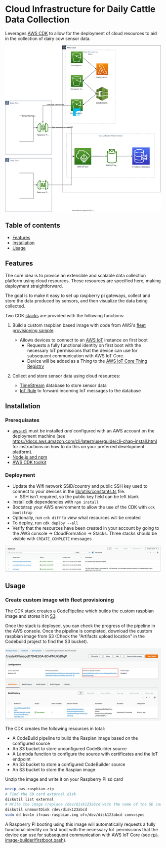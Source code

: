 # Cloud Infrastructure for Daily Cattle Data Collection

Leverages [AWS CDK](https://aws.amazon.com/cdk/) to allow for the deployment of cloud resources to aid in the collection of dairy cow sensor data.

![Architecture Overview](images/DairyCattleArchitecture.svg)

## Table of contents
- [Features](#features)
- [Installation](#installation)
- [Usage](#usage)

## Features

The core idea is to provice an extensible and scalable data collection platform using cloud resources. These resources are specified here, making deployment straightforward.

The goal is to make it easy to set up raspberry pi gateways, collect and store the data produced by sensors, and then visualize the data being collected.

Two CDK [stacks](https://docs.aws.amazon.com/cdk/latest/guide/stacks.html) are provided with the following functions:

1. Build a custom raspbian based image with code from AWS's
[fleet provisioning sample](https://github.com/aws-samples/aws-iot-rpi-fleet-provisioning).
    - Allows devices to connect to an
    [AWS IoT](https://docs.aws.amazon.com/iot/latest/developerguide/what-is-aws-iot.html) instance on first boot
        - Requests a fully functional identity on first boot with the necessary IoT permissions that the device can use for subsequent communication with AWS IoT Core.  
        - Device will be added as a Thing to the [AWS IoT Core Thing Registry](https://docs.aws.amazon.com/iot/latest/developerguide/iot-thing-management.html)

2. Collect and store sensor data using cloud resources:
    - [TimeStream](https://aws.amazon.com/timestream/) database to store sensor data
    - [IoT Rule](https://docs.aws.amazon.com/iot/latest/developerguide/iot-rules.html) to forward incoming IoT messages to the database

## Installation
### Prerequisates
- [aws-cli](https://docs.aws.amazon.com/cli/latest/userguide/cli-chap-install.html) must be installed *and* configured with an AWS account on the deployment machine (see https://docs.aws.amazon.com/cli/latest/userguide/cli-chap-install.html for instructions on how to do this on your preferred development platform).
- [Node.js and npm](https://docs.npmjs.com/downloading-and-installing-node-js-and-npm)
- [AWS CDK toolkit](https://docs.aws.amazon.com/cdk/latest/guide/cli.html)

### Deployment
- Update the Wifi network SSID/country and public SSH key used to connect to your devices in the [lib/utils/constants.ts](lib/utils/constants.ts) file.
    - SSH isn't required, so the public key field can be left blank
- Install cdk dependencies with `npm install`
- Bootstrap your AWS environment to allow the use of the CDK with `cdk bootstrap`
- Optionally, run `cdk diff` to view what resources will be created
- To deploy, run `cdk deploy --all`
- Verify that the resources have been created in your account by going to the AWS console -> CloudFormation -> Stacks. Three stacks should be visible with `CREATE_COMPLETE` messages

![Create Complete in Console](images/StacksCreateComplete.png)

## Usage
### Create custom image with fleet provisioning
The CDK stack creates a [CodePipeline](https://aws.amazon.com/codepipeline/) which builds the custom raspbian image and stores it in [S3](https://aws.amazon.com/s3/).

Once the stack is deployed, you can check the progress of the pipeline in the AWS console. Once the pipeline is completed, download the custom raspbian image from S3 (Check the "Artifacts upload location" in the Codebuild project to find the S3 bucket).

![Artifacts upload location](images/codebuild_artifact_location.png)

The CDK creates the following resources in total:
- A CodeBuild pipeline to build the Raspian image based on the configured source
- An S3 bucket to store unconfigured CodeBuilder source 
- A Lambda function to configure the source with certificates and the IoT endpoint
- An S3 bucket to store a configured CodeBuilder source 
- An S3 bucket to store the Raspian image


Unzip the image and write it on your Raspberry Pi sd card

```sh
unzip aws-raspbian.zip
# Find the SD card external disk
diskutil list external
# Write the image (replace /dev/disk123abcd with the name of the SD card external disk)
diskutil unmountDisk /dev/disk123abcd
sudo dd bs=1m if=aws-raspbian.img of=/dev/disk123abcd conv=sync
```

A Raspberry Pi booting using this image will automatically requests a fully functional identity on first boot with the necessary IoT permissions that the device can use for subsequent communication with AWS IoT Core (see [rpi-image-builder/firstboot.bash](rpi-image-builder/firstboot.bash)).
